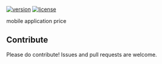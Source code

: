 <!-- # <img src="https://upload.wikimedia.org/wikipedia/commons/7/7b/Recycling_symbol.svg" height=150 alt="Keep a Changelog" /> -->

[![version][version-badge]][CHANGELOG] [![license][license-badge]][LICENSE]

mobile application price

<!-- ## Development
### Dependencies

- nodejs ( [npm][rbenv])

### Installation

- `git clone https://gitlab.com/amirhh00/pasco_Panel_admin.git`
- `cd pasco_Panel_admin`
- `npm install`
- `npm start` starts the local development server at http://localhost:3000

### Translations
 -->


## Contribute

Please do contribute! Issues and pull requests are welcome.


[CHANGELOG]: ./CHANGELOG.md
[LICENSE]: ./LICENSE
[rbenv]: https://nodejs.org
[ruby-version]: .ruby-version
[source]: source/
[pull-request]: https://help.github.com/articles/creating-a-pull-request/
[fork]: https://help.github.com/articles/fork-a-repo/
[version-badge]: https://img.shields.io/badge/version-1.0.0-blue.svg
[license-badge]: https://img.shields.io/badge/license-MIT-blue.svg
